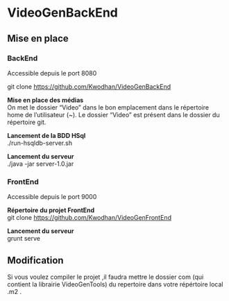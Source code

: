 # VideoGenBackEnd

## Mise en place

### BackEnd
Accessible depuis le port 8080

git clone https://github.com/Kwodhan/VideoGenBackEnd

**Mise en place des médias**      
On met le dossier “Video” dans le bon emplacement dans le répertoire home de l’utilisateur (~). Le dossier “Video” est présent dans le dossier du répertoire git.

**Lancement de la BDD HSql**      
./run-hsqldb-server.sh

**Lancement du serveur**      
./java -jar server-1.0.jar

### FrontEnd
Accessible depuis le port 9000

**Répertoire du projet FrontEnd**      
git clone https://github.com/Kwodhan/VideoGenFrontEnd

**Lancement du serveur**      
grunt serve

## Modification

Si vous voulez compiler le projet ,il faudra mettre le dossier com (qui contient la librairie VideoGenTools) du repertoire dans votre répértoire local .m2 .
